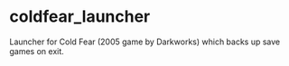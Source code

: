 # coldfear_launcher
Launcher for Cold Fear (2005 game by Darkworks) which backs up save games on exit.
